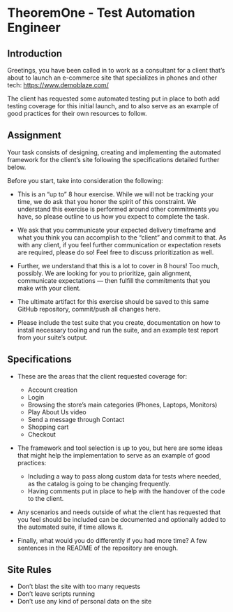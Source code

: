 # TheoremOne - Test Automation Engineer

## Introduction

Greetings, you have been called in to work as a consultant for a client that’s about to launch an
e-commerce site that specializes in phones and other tech: https://www.demoblaze.com/

The client has requested some automated testing put in place to both add testing coverage for this initial launch, and to also serve as an example of good practices for their own resources to follow.

## Assignment

Your task consists of designing, creating and implementing the automated framework for the client’s site following the specifications detailed further below.

Before you start, take into consideration the following:

* This is an “up to” 8 hour exercise. While we will not be tracking your time, we do ask that you honor the spirit of this constraint. We understand this exercise is performed around other commitments you have, so please outline to us how you expect to complete the task.

* We ask that you communicate your expected delivery timeframe and what you think you can accomplish to the “client” and commit to that. As with any client, if you feel further communication or expectation resets are required, please do so! Feel free to discuss prioritization as well.

* Further, we understand that this is a lot to cover in 8 hours! Too much, possibly. We are looking for you to prioritize, gain alignment, communicate expectations — then fulfill the commitments that you make with your client.

* The ultimate artifact for this exercise should be saved to this same GitHub repository, commit/push all changes here.

* Please include the test suite that you create, documentation on how to install necessary tooling and run the suite, and an example test report from your suite’s output.

## Specifications

* These are the areas that the client requested coverage for:
  * Account creation
  * Login
  * Browsing the store’s main categories (Phones, Laptops, Monitors)
  * Play About Us video
  * Send a message through Contact
  * Shopping cart
  * Checkout
  
* The framework and tool selection is up to you, but here are some ideas that might help the implementation to serve as an example of good practices:
  * Including a way to pass along custom data for tests where needed, as the catalog is going to be changing frequently.
  * Having comments put in place to help with the handover of the code to the client.

* Any scenarios and needs outside of what the client has requested that you feel should be included can be documented and optionally added to the automated suite, if time allows it.

* Finally, what would you do differently if you had more time? A few sentences in the README of the repository are enough.

## Site Rules

* Don’t blast the site with too many requests
* Don’t leave scripts running
* Don’t use any kind of personal data on the site
